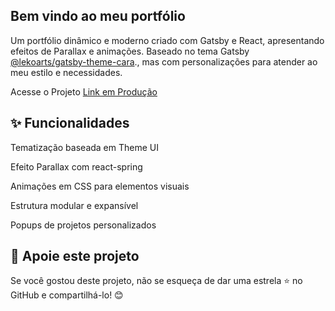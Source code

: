 ## Bem vindo ao meu portfólio

Um portfólio dinâmico e moderno criado com Gatsby e React, apresentando efeitos de Parallax e animações. Baseado no tema Gatsby [@lekoarts/gatsby-theme-cara](https://www.gatsbyjs.com/starters/LekoArts/gatsby-starter-portfolio-cara/)., mas com personalizações para atender ao meu estilo e necessidades.

Acesse o Projeto [Link em Produção](#)

## ✨ Funcionalidades

Tematização baseada em Theme UI

Efeito Parallax com react-spring

Animações em CSS para elementos visuais

Estrutura modular e expansível

Popups de projetos personalizados

## 🌟 Apoie este projeto

Se você gostou deste projeto, não se esqueça de dar uma estrela ⭐ no GitHub e compartilhá-lo! 😊